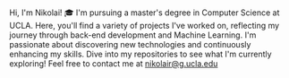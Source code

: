 Hi, I'm Nikolai! 🎓 I'm pursuing a master's degree in Computer Science at UCLA. Here, you'll find a variety of projects I've worked on, reflecting my journey through back-end development and Machine Learning. I'm passionate about discovering new technologies and continuously enhancing my skills. Dive into my repositories to see what I'm currently exploring!
Feel free to contact me at nikolair@g.ucla.edu 



